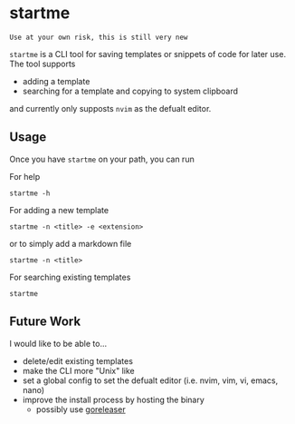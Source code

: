 # startme

```
Use at your own risk, this is still very new
```

`startme` is a CLI tool for saving templates or snippets of code for later use. The tool supports

- adding a template 
- searching for a template and copying to system clipboard

and currently only supposts `nvim` as the defualt editor.


## Usage

Once you have `startme` on your path, you can run

For help
```bashrc
startme -h
```

For adding a new template
```
startme -n <title> -e <extension>
```

or to simply add a markdown file
```
startme -n <title>
```

For searching existing templates
```
startme 
```

## Future Work

I would like to be able to...
- delete/edit existing templates
- make the CLI more "Unix" like
- set a global config to set the defualt editor (i.e. nvim, vim, vi, emacs, nano)
- improve the install process by hosting the binary
    - possibly use [goreleaser](https://goreleaser.com/)
